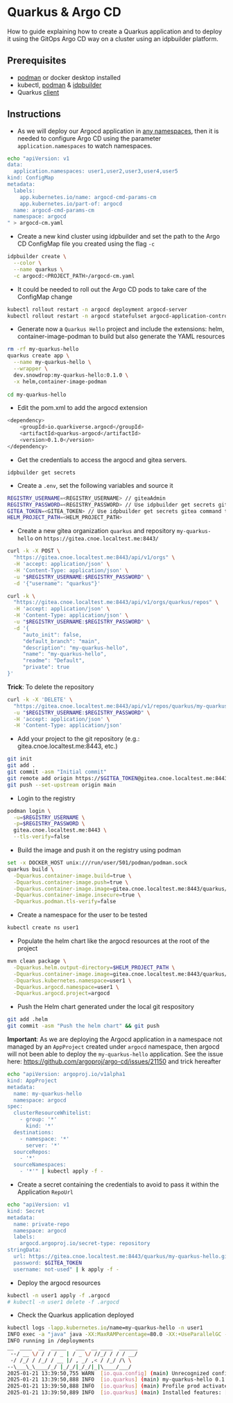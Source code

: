 # Quarkus & Argo CD

How to guide explaining how to create a Quarkus application and to deploy it using the GitOps Argo CD way on a cluster using an idpbuilder platform.

## Prerequisites

- [podman](https://podman-desktop.io/) or docker desktop installed
- kubectl, [podman](https://podman.io/docs/installation) & [idpbuilder](https://github.com/cnoe-io/idpbuilder?tab=readme-ov-file#getting-started)
- Quarkus [client](https://quarkus.io/get-started/)

## Instructions

- As we will deploy our Argocd application in [any namespaces](https://argo-cd.readthedocs.io/en/stable/operator-manual/app-any-namespace/), then it is needed to configure Argo CD using the parameter `application.namespaces` to watch namespaces.
```bash
echo "apiVersion: v1
data:
  application.namespaces: user1,user2,user3,user4,user5
kind: ConfigMap
metadata:
  labels:
    app.kubernetes.io/name: argocd-cmd-params-cm
    app.kubernetes.io/part-of: argocd
  name: argocd-cmd-params-cm
  namespace: argocd
" > argocd-cm.yaml
```
- Create a new kind cluster using idpbuilder and set the path to the Argo CD ConfigMap file you created using the flag `-c`
```bash
idpbuilder create \
  --color \
  --name quarkus \
  -c argocd:<PROJECT_PATH>/argocd-cm.yaml
```
- It could be needed to roll out the Argo CD pods to take care of the ConfigMap change
```bash
kubectl rollout restart -n argocd deployment argocd-server
kubectl rollout restart -n argocd statefulset argocd-application-controller 
```
- Generate now a `Quarkus Hello` project and include the extensions: helm, container-image-podman to build but also generate the YAML resources
```bash
rm -rf my-quarkus-hello
quarkus create app \
  --name my-quarkus-hello \
  --wrapper \
  dev.snowdrop:my-quarkus-hello:0.1.0 \
  -x helm,container-image-podman
  
cd my-quarkus-hello
```
- Edit the pom.xml to add the argocd extension
```bash
<dependency>
    <groupId>io.quarkiverse.argocd</groupId>
    <artifactId>quarkus-argocd</artifactId>
    <version>0.1.0</version>
</dependency> 
```
- Get the credentials to access the argocd and gitea servers.
```
idpbuilder get secrets
```
- Create a `.env`, set the following variables and source it
```bash
REGISTRY_USERNAME=<REGISTRY_USERNAME> // giteaAdmin
REGISTRY_PASSWORD=<REGISTRY_PASSWORD> // Use idpbuilder get secrets gitea command to got it
GITEA_TOKEN=<GITEA_TOKEN> // Use idpbuilder get secrets gitea command to got it
HELM_PROJECT_PATH=<HELM_PROJECT_PATH>
```
- Create a new gitea organization `quarkus` and repository `my-quarkus-hello` on `https://gitea.cnoe.localtest.me:8443/`
```bash
curl -k -X POST \
  "https://gitea.cnoe.localtest.me:8443/api/v1/orgs" \
  -H 'accept: application/json' \
  -H 'Content-Type: application/json' \
  -u "$REGISTRY_USERNAME:$REGISTRY_PASSWORD" \
  -d '{"username": "quarkus"}'

curl -k \
  "https://gitea.cnoe.localtest.me:8443/api/v1/orgs/quarkus/repos" \
  -H 'accept: application/json' \
  -H 'Content-Type: application/json' \
  -u "$REGISTRY_USERNAME:$REGISTRY_PASSWORD" \
  -d '{
     "auto_init": false,
     "default_branch": "main",
     "description": "my-quarkus-hello",
     "name": "my-quarkus-hello",
     "readme": "Default",
     "private": true
}'  
```
**Trick**: To delete the repository
```bash
curl -k -X 'DELETE' \
  "https://gitea.cnoe.localtest.me:8443/api/v1/repos/quarkus/my-quarkus-hello" \
  -u "$REGISTRY_USERNAME:$REGISTRY_PASSWORD" \
  -H 'accept: application/json' \
  -H 'Content-Type: application/json'
```
- Add your project to the git repository (e.g.: gitea.cnoe.localtest.me:8443, etc.)
```bash
git init
git add .
git commit -asm "Initial commit"
git remote add origin https://$GITEA_TOKEN@gitea.cnoe.localtest.me:8443/quarkus/my-quarkus-hello.git
git push --set-upstream origin main
```
- Login to the registry
```bash
podman login \
  -u=$REGISTRY_USERNAME \
  -p=$REGISTRY_PASSWORD \
  gitea.cnoe.localtest.me:8443 \
  --tls-verify=false
```
- Build the image and push it on the registry using podman
```bash
set -x DOCKER_HOST unix:///run/user/501/podman/podman.sock
quarkus build \
  -Dquarkus.container-image.build=true \
  -Dquarkus.container-image.push=true \
  -Dquarkus.container-image.image=gitea.cnoe.localtest.me:8443/quarkus/my-quarkus-hello \
  -Dquarkus.container-image.insecure=true \
  -Dquarkus.podman.tls-verify=false
```
- Create a namespace for the user to be tested
```bash
kubectl create ns user1
```
- Populate the helm chart like the argocd resources at the root of the project
```bash
mvn clean package \
  -Dquarkus.helm.output-directory=$HELM_PROJECT_PATH \
  -Dquarkus.container-image.image=gitea.cnoe.localtest.me:8443/quarkus/my-quarkus-hello \
  -Dquarkus.kubernetes.namespace=user1 \
  -Dquarkus.argocd.namespace=user1 \
  -Dquarkus.argocd.project=argocd
```
- Push the Helm chart generated under the local git respository
```bash
git add .helm
git commit -asm "Push the helm chart" && git push
```
**Important**: As we are deploying the Argocd application in a namespace not managed by an `AppProject` created under `argocd` namespace, then argocd will not been able to deploy the `my-quarkus-hello` application. See the issue here: https://github.com/argoproj/argo-cd/issues/21150 and trick hereafter
```bash
echo "apiVersion: argoproj.io/v1alpha1
kind: AppProject
metadata:
  name: my-quarkus-hello
  namespace: argocd
spec:
  clusterResourceWhitelist:
    - group: '*'
      kind: '*'
  destinations:
    - namespace: '*'
      server: '*'
  sourceRepos:
    - '*'
  sourceNamespaces:
    - '*'" | kubectl apply -f -
```
- Create a secret containing the credentials to avoid to pass it within the Application `RepoUrl`
```bash
echo "apiVersion: v1
kind: Secret
metadata:
  name: private-repo
  namespace: argocd
  labels:
    argocd.argoproj.io/secret-type: repository
stringData:
  url: https://gitea.cnoe.localtest.me:8443/quarkus/my-quarkus-hello.git
  password: $GITEA_TOKEN
  username: not-used" | k apply -f -
```

- Deploy the argocd resources
```bash
kubectl -n user1 apply -f .argocd
# kubectl -n user1 delete -f .argocd
```
- Check the Quarkus application deployed
```bash
kubectl logs -lapp.kubernetes.io/name=my-quarkus-hello -n user1
INFO exec -a "java" java -XX:MaxRAMPercentage=80.0 -XX:+UseParallelGC -XX:MinHeapFreeRatio=10 -XX:MaxHeapFreeRatio=20 -XX:GCTimeRatio=4 -XX:AdaptiveSizePolicyWeight=90 -XX:+ExitOnOutOfMemoryError -Dquarkus.http.host=0.0.0.0 -Djava.util.logging.manager=org.jboss.logmanager.LogManager -cp "." -jar /deployments/quarkus-run.jar
INFO running in /deployments
__  ____  __  _____   ___  __ ____  ______
 --/ __ \/ / / / _ | / _ \/ //_/ / / / __/
 -/ /_/ / /_/ / __ |/ , _/ ,< / /_/ /\ \
--\___\_\____/_/ |_/_/|_/_/|_|\____/___/
2025-01-21 13:39:50,755 WARN  [io.qua.config] (main) Unrecognized configuration key "quarkus.http.host" was provided; it will be ignored; verify that the dependency extension for this configuration is set or that you did not make a typo
2025-01-21 13:39:50,888 INFO  [io.quarkus] (main) my-quarkus-hello 0.1.0 on JVM (powered by Quarkus 3.17.7) started in 0.268s.
2025-01-21 13:39:50,888 INFO  [io.quarkus] (main) Profile prod activated.
2025-01-21 13:39:50,889 INFO  [io.quarkus] (main) Installed features: [argocd, cdi, kubernetes, smallrye-context-propagation, vertx]
```

